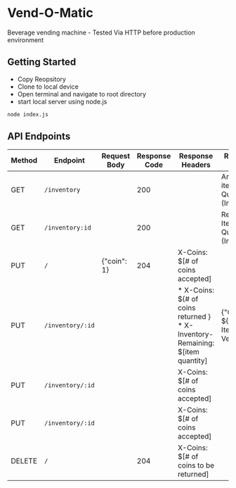 # Vend-O-Matic

Beverage vending machine - Tested Via HTTP before production environment

## Getting Started

- Copy Reopsitory
- Clone to local device
- Open terminal and navigate to root directory
- start local server using node.js

```bash
node index.js
```

## API Endpoints

| Method | Endpoint         | Request Body | Response Code | Response Headers                                                                 | Response Body                        |
| ------ | ---------------- | ------------ | ------------- | -------------------------------------------------------------------------------- | ------------------------------------ |
| GET    | `/inventory`     |              | 200           |                                                                                  | Array of item Quantities. (Integers) |
| GET    | `/inventory:id`  |              | 200           |                                                                                  | Remaining Item Quantities (Integer)  |
| PUT    | `/`              | {"coin": 1}  | 204           | X-Coins: \$[# of coins accepted]                                                 |                                      |
| PUT    | `/inventory/:id` |              |               | \* X-Coins: \${# of coins returned } \* X-Inventory-Remaining: \$[item quantity] | {"Quantity": \${# Of Items Vended}}  |
| PUT    | `/inventory/:id` |              |               | X-Coins: \$[# of coins accepted]                                                 |                                      |
| PUT    | `/inventory/:id` |              |               | X-Coins: \$[# of coins accepted]                                                 |                                      |
| DELETE | `/`              |              | 204           | X-Coins: \$[# of coins to be returned]                                           |                                      |
